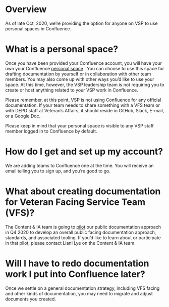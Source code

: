  

# Overview
As of late Oct, 2020, we’re providing the option for anyone on VSP to use personal spaces in Confluence. 

# What is a personal space?
Once you have been provided your Confluence account, you will have your own your Confluence [personal space](https://vfs.atlassian.net/wiki/spaces/VI/pages/579928112/Your+personal+Confluence+space) . You can choose to use this space for drafting documentation by yourself or in collaboration with other team members. You may also come up with other ways you’d like to use your space. At this time, however, the VSP leadership team is not requiring you to create or host anything related to your VSP work in Confluence.

Please remember, at this point, VSP is not using Confluence for any official documentation. If your team needs to share something with a VFS team or with DEPO staff at Veteran’s Affairs, it should reside in GitHub, Slack, E-mail, or a Google Doc.

Please keep in mind that your personal space is visible to any VSP staff member logged in to Confluence by default.

# How do I get and set up my account?
We are adding teams to Confluence one at the time. You will receive an email telling you to sign up, and you’re good to go.

# What about creating documentation for Veteran Facing Service Team (VFS)?
The Content & IA team is going to [pilot](https://app.mural.co/t/adhocvetsgov9623/m/adhocvetsgov9623/1600708778500/1d336f7e070e016d9775ae494146e5cb5c039ad8) our public documentation approach in Q4 2020 to develop an overall public facing documentation approach, standards, and associated tooling. If you’d like to learn about or participate in that pilot, please contact Liani Lye on the Content & IA team.

# Will I have to redo documentation work I put into Confluence later?
Once we settle on a general documentation strategy, including VFS facing and other kinds of documentation, you may need to migrate and adjust documents you created.

 
